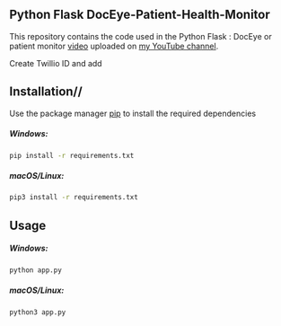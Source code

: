 ## Python Flask DocEye-Patient-Health-Monitor

This repository contains the code used in the Python Flask : DocEye or patient monitor [video]() uploaded on [my YouTube channel](https://www.youtube.com/channel/UCKHSnCVpvoXDh1OFzhTrHjA).

Create Twillio ID and add 

## Installation//

Use the package manager [pip](https://pip.pypa.io/en/stable/) to install the required dependencies

##### Windows:
```zsh
pip install -r requirements.txt 
```

##### macOS/Linux:
```zsh
pip3 install -r requirements.txt
```

## Usage

##### Windows:
```zsh
python app.py
```
##### macOS/Linux:
```zsh
python3 app.py
```
